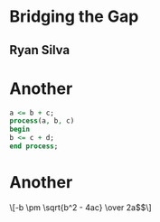 # Bridging the Gap
## Ryan Silva 



# Another
```vhdl
a <= b + c;
process(a, b, c)
begin
b <= c + d;
end process;
```


# Another

\\[-b \pm \sqrt{b^2 - 4ac} \over 2a$$\\]
